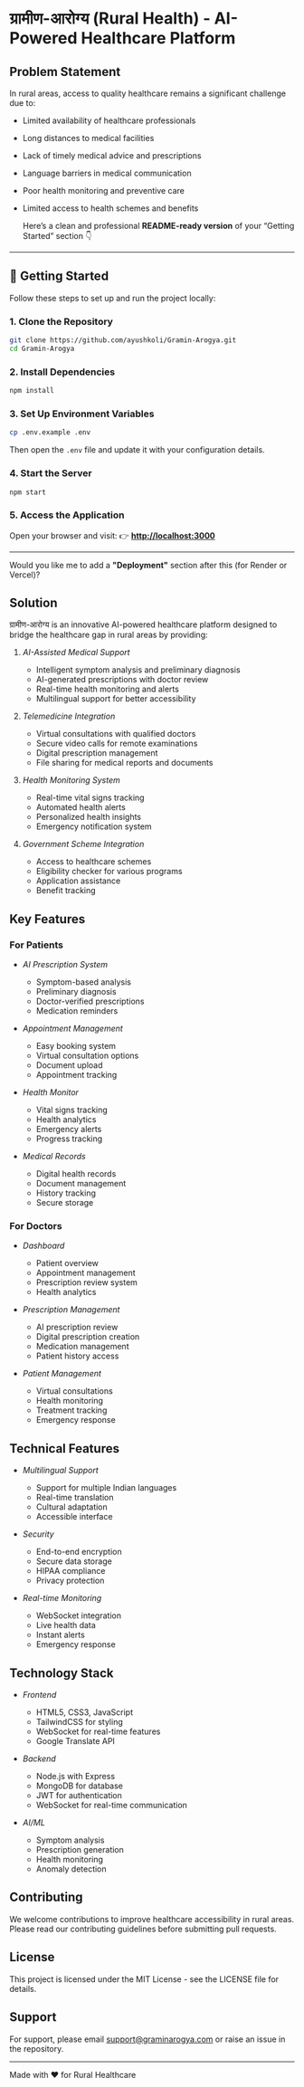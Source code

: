 # ग्रामीण-आरोग्य (Rural Health) - AI-Powered Healthcare Platform

## Problem Statement

In rural areas, access to quality healthcare remains a significant challenge due to:

- Limited availability of healthcare professionals
- Long distances to medical facilities
- Lack of timely medical advice and prescriptions
- Language barriers in medical communication
- Poor health monitoring and preventive care
- Limited access to health schemes and benefits

  Here’s a clean and professional **README-ready version** of your “Getting Started” section 👇

---

## 🚀 Getting Started

Follow these steps to set up and run the project locally:

### 1. Clone the Repository

```bash
git clone https://github.com/ayushkoli/Gramin-Arogya.git
cd Gramin-Arogya
```

### 2. Install Dependencies

```bash
npm install
```

### 3. Set Up Environment Variables

```bash
cp .env.example .env
```

Then open the `.env` file and update it with your configuration details.

### 4. Start the Server

```bash
npm start
```

### 5. Access the Application

Open your browser and visit:
👉 **[http://localhost:3000](http://localhost:3000)**

---

Would you like me to add a **"Deployment"** section after this (for Render or Vercel)?


## Solution

ग्रामीण-आरोग्य is an innovative AI-powered healthcare platform designed to bridge the healthcare gap in rural areas by providing:

1. *AI-Assisted Medical Support*

   - Intelligent symptom analysis and preliminary diagnosis
   - AI-generated prescriptions with doctor review
   - Real-time health monitoring and alerts
   - Multilingual support for better accessibility

2. *Telemedicine Integration*

   - Virtual consultations with qualified doctors
   - Secure video calls for remote examinations
   - Digital prescription management
   - File sharing for medical reports and documents

3. *Health Monitoring System*

   - Real-time vital signs tracking
   - Automated health alerts
   - Personalized health insights
   - Emergency notification system

4. *Government Scheme Integration*
   - Access to healthcare schemes
   - Eligibility checker for various programs
   - Application assistance
   - Benefit tracking

## Key Features

### For Patients

- *AI Prescription System*

  - Symptom-based analysis
  - Preliminary diagnosis
  - Doctor-verified prescriptions
  - Medication reminders

- *Appointment Management*

  - Easy booking system
  - Virtual consultation options
  - Document upload
  - Appointment tracking

- *Health Monitor*

  - Vital signs tracking
  - Health analytics
  - Emergency alerts
  - Progress tracking

- *Medical Records*
  - Digital health records
  - Document management
  - History tracking
  - Secure storage

### For Doctors

- *Dashboard*

  - Patient overview
  - Appointment management
  - Prescription review system
  - Health analytics

- *Prescription Management*

  - AI prescription review
  - Digital prescription creation
  - Medication management
  - Patient history access

- *Patient Management*
  - Virtual consultations
  - Health monitoring
  - Treatment tracking
  - Emergency response

## Technical Features

- *Multilingual Support*

  - Support for multiple Indian languages
  - Real-time translation
  - Cultural adaptation
  - Accessible interface

- *Security*

  - End-to-end encryption
  - Secure data storage
  - HIPAA compliance
  - Privacy protection

- *Real-time Monitoring*
  - WebSocket integration
  - Live health data
  - Instant alerts
  - Emergency response

## Technology Stack

- *Frontend*

  - HTML5, CSS3, JavaScript
  - TailwindCSS for styling
  - WebSocket for real-time features
  - Google Translate API

- *Backend*

  - Node.js with Express
  - MongoDB for database
  - JWT for authentication
  - WebSocket for real-time communication

- *AI/ML*
  - Symptom analysis
  - Prescription generation
  - Health monitoring
  - Anomaly detection



## Contributing

We welcome contributions to improve healthcare accessibility in rural areas. Please read our contributing guidelines before submitting pull requests.

## License

This project is licensed under the MIT License - see the LICENSE file for details.

## Support

For support, please email support@graminarogya.com or raise an issue in the repository.

---

Made with ❤ for Rural Healthcare


